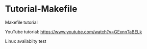 # Tutorial-Makefile
Makefile tutorial

YouTube tutorial:
https://www.youtube.com/watch?v=GExnnTaBELk

Linux availablity test
